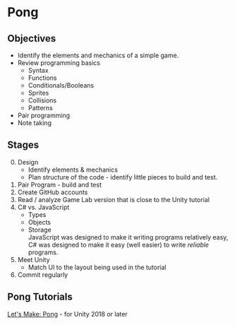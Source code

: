 # Pong

## Objectives

* Identify the elements and mechanics of a simple game.
* Review programming basics
  - Syntax
  - Functions
  - Conditionals/Booleans
  - Sprites
  - Collisions
  - Patterns
* Pair programming
* Note taking

## Stages

0. Design
   - Identify elements & mechanics
   - Plan structure of the code - identify little pieces to build and test.
1. Pair Program - build and test
1. Create GitHub accounts
1. Read / analyze Game Lab version that is close to the Unity tutorial
1. C# vs. JavaScript
   - Types
   - Objects
   - Storage  
   JavaScript was designed to make it writing programs relatively easy, C# was designed to make it easy (well easier) to write *reliable* programs.
1. Meet Unity
   - Match UI to the layout being used in the tutorial
1. Commit regularly

## Pong Tutorials

[Let's Make: Pong](https://www.awesomeincu.com/tutorials/unity-pong/) - for Unity 2018 or later
